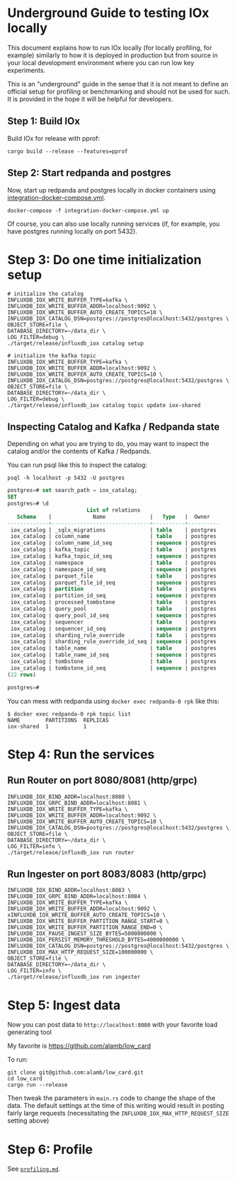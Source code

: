 # Underground Guide to testing IOx locally

This document explains how to run IOx locally (for locally
profiling, for example) similarly to how it is deployed in production
but from source in your local development environment where you can
run low key experiments.

This is an "underground" guide in the sense that it is not meant to
define an official setup for profiling or benchmarking and should not
be used for such. It is provided in the hope it will be helpful for
developers.

## Step 1: Build IOx

Build IOx for release with pprof:

```shell
cargo build --release --features=pprof
```

## Step 2: Start redpanda and postgres

Now, start up redpanda and postgres locally in docker containers using
[integration-docker-compose.yml](integration-docker-compose.yml).

```shell
docker-compose -f integration-docker-compose.yml up
```

Of course, you can also use locally running services (if, for example,
you have postgres running locally on port 5432).


# Step 3: Do one time initialization setup


```shell
# initialize the catalog
INFLUXDB_IOX_WRITE_BUFFER_TYPE=kafka \
INFLUXDB_IOX_WRITE_BUFFER_ADDR=localhost:9092 \
INFLUXDB_IOX_WRITE_BUFFER_AUTO_CREATE_TOPICS=10 \
INFLUXDB_IOX_CATALOG_DSN=postgres://postgres@localhost:5432/postgres \
OBJECT_STORE=file \
DATABASE_DIRECTORY=~/data_dir \
LOG_FILTER=debug \
./target/release/influxdb_iox catalog setup

# initialize the kafka topic
INFLUXDB_IOX_WRITE_BUFFER_TYPE=kafka \
INFLUXDB_IOX_WRITE_BUFFER_ADDR=localhost:9092 \
INFLUXDB_IOX_WRITE_BUFFER_AUTO_CREATE_TOPICS=10 \
INFLUXDB_IOX_CATALOG_DSN=postgres://postgres@localhost:5432/postgres \
OBJECT_STORE=file \
DATABASE_DIRECTORY=~/data_dir \
LOG_FILTER=debug \
./target/release/influxdb_iox catalog topic update iox-shared
```

## Inspecting Catalog and Kafka / Redpanda state

Depending on what you are trying to do, you may want to inspect the
catalog and/or the contents of Kafka / Redpands.

You can run psql like this to inspect the catalog:
```shell
psql -h localhost -p 5432 -U postgres
```

```sql
postgres=# set search_path = iox_catalog;
SET
postgres=# \d
                         List of relations
   Schema    |             Name              |   Type   |  Owner
-------------+-------------------------------+----------+----------
 iox_catalog | _sqlx_migrations              | table    | postgres
 iox_catalog | column_name                   | table    | postgres
 iox_catalog | column_name_id_seq            | sequence | postgres
 iox_catalog | kafka_topic                   | table    | postgres
 iox_catalog | kafka_topic_id_seq            | sequence | postgres
 iox_catalog | namespace                     | table    | postgres
 iox_catalog | namespace_id_seq              | sequence | postgres
 iox_catalog | parquet_file                  | table    | postgres
 iox_catalog | parquet_file_id_seq           | sequence | postgres
 iox_catalog | partition                     | table    | postgres
 iox_catalog | partition_id_seq              | sequence | postgres
 iox_catalog | processed_tombstone           | table    | postgres
 iox_catalog | query_pool                    | table    | postgres
 iox_catalog | query_pool_id_seq             | sequence | postgres
 iox_catalog | sequencer                     | table    | postgres
 iox_catalog | sequencer_id_seq              | sequence | postgres
 iox_catalog | sharding_rule_override        | table    | postgres
 iox_catalog | sharding_rule_override_id_seq | sequence | postgres
 iox_catalog | table_name                    | table    | postgres
 iox_catalog | table_name_id_seq             | sequence | postgres
 iox_catalog | tombstone                     | table    | postgres
 iox_catalog | tombstone_id_seq              | sequence | postgres
(22 rows)

postgres=#
```

You can mess with redpanda using `docker exec redpanda-0 rpk` like this:

```shell
$ docker exec redpanda-0 rpk topic list
NAME        PARTITIONS  REPLICAS
iox-shared  1           1
```


# Step 4: Run the services

## Run Router on port 8080/8081 (http/grpc)
```shell
INFLUXDB_IOX_BIND_ADDR=localhost:8080 \
INFLUXDB_IOX_GRPC_BIND_ADDR=localhost:8081 \
INFLUXDB_IOX_WRITE_BUFFER_TYPE=kafka \
INFLUXDB_IOX_WRITE_BUFFER_ADDR=localhost:9092 \
INFLUXDB_IOX_WRITE_BUFFER_AUTO_CREATE_TOPICS=10 \
INFLUXDB_IOX_CATALOG_DSN=postgres://postgres@localhost:5432/postgres \
OBJECT_STORE=file \
DATABASE_DIRECTORY=~/data_dir \
LOG_FILTER=info \
./target/release/influxdb_iox run router
```


## Run Ingester on port 8083/8083 (http/grpc)
```shell
INFLUXDB_IOX_BIND_ADDR=localhost:8083 \
INFLUXDB_IOX_GRPC_BIND_ADDR=localhost:8084 \
INFLUXDB_IOX_WRITE_BUFFER_TYPE=kafka \
INFLUXDB_IOX_WRITE_BUFFER_ADDR=localhost:9092 \
xINFLUXDB_IOX_WRITE_BUFFER_AUTO_CREATE_TOPICS=10 \
INFLUXDB_IOX_WRITE_BUFFER_PARTITION_RANGE_START=0 \
INFLUXDB_IOX_WRITE_BUFFER_PARTITION_RANGE_END=0 \
INFLUXDB_IOX_PAUSE_INGEST_SIZE_BYTES=5000000000 \
INFLUXDB_IOX_PERSIST_MEMORY_THRESHOLD_BYTES=4000000000 \
INFLUXDB_IOX_CATALOG_DSN=postgres://postgres@localhost:5432/postgres \
INFLUXDB_IOX_MAX_HTTP_REQUEST_SIZE=100000000 \
OBJECT_STORE=file \
DATABASE_DIRECTORY=~/data_dir \
LOG_FILTER=info \
./target/release/influxdb_iox run ingester
```


# Step 5: Ingest data

Now you can post data to `http://localhost:8080` with your favorite load generating tool

My favorite is https://github.com/alamb/low_card

To run:
```shell
git clone git@github.com:alamb/low_card.git
cd low_card
cargo run --release
```

Then tweak the parameters in `main.rs` code to change the shape of the
data. The default settings at the time of this writing would result in
posting fairly large requests (necessitating the
`INFLUXDB_IOX_MAX_HTTP_REQUEST_SIZE` setting above)


# Step 6: Profile

See [`profiling.md`](./profiling.md).
